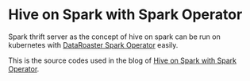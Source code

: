 # Hive on Spark with Spark Operator

Spark thrift server as the concept of hive on spark can be run on kubernetes with [DataRoaster Spark Operator](https://github.com/cloudcheflabs/dataroaster/tree/master/operators/spark) easily.

This is the source codes used in the blog of [Hive on Spark with Spark Operator](https://itnext.io/hive-on-spark-with-spark-operator-9a43ea7ebe06).